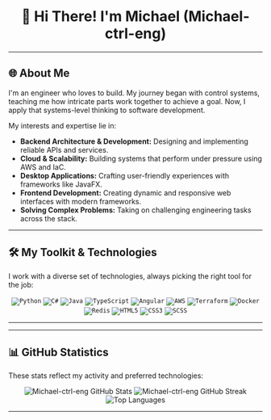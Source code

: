 <div align="center">
  <!-- Optional: Add a cool banner image here -->
  <!-- Example: <img src="https://github.com/Michael-ctrl-eng/Michael-ctrl-eng/blob/main/profile-banner.png?raw=true" alt="Profile Banner" style="width: 100%; max-width: 800px; border-radius: 10px;"/> -->
  <h1>👋 Hi There! I'm Michael (Michael-ctrl-eng)</h1>
</div>

---

## 🌐 About Me

I'm an engineer who loves to build. My journey began with control systems, teaching me how intricate parts work together to achieve a goal. Now, I apply that systems-level thinking to software development.

My interests and expertise lie in:

*   **Backend Architecture & Development:** Designing and implementing reliable APIs and services.
*   **Cloud & Scalability:** Building systems that perform under pressure using AWS and IaC.
*   **Desktop Applications:** Crafting user-friendly experiences with frameworks like JavaFX.
*   **Frontend Development:** Creating dynamic and responsive web interfaces with modern frameworks.
*   **Solving Complex Problems:** Taking on challenging engineering tasks across the stack.

---

## 🛠️ My Toolkit & Technologies

I work with a diverse set of technologies, always picking the right tool for the job:

<p align="center">
  <code><img src="https://img.shields.io/badge/-Python-3776AB?style=for-the-badge&logo=python&logoColor=white" alt="Python"/></code>
  <code><img src="https://img.shields.io/badge/-C%23-239120?style=for-the-badge&logo=c-sharp&logoColor=white" alt="C#"/></code>
  <code><img src="https://img.shields.io/badge/-Java-007396?style=for-the-badge&logo=java&logoColor=white" alt="Java"/></code>
  <code><img src="https://img.shields.io/badge/-TypeScript-3178C6?style=for-the-badge&logo=typescript&logoColor=white" alt="TypeScript"/></code>
  <code><img src="https://img.shields.io/badge/-Angular-DD0031?style=for-the-badge&logo=angular&logoColor=white" alt="Angular"/></code>
  <code><img src="https://img.shields.io/badge/-AWS-232F3E?style=for-the-badge&logo=amazon-aws&logoColor=white" alt="AWS"/></code>
  <code><img src="https://img.shields.io/badge/-Terraform-7B42BC?style=for-the-badge&logo=terraform&logoColor=white" alt="Terraform"/></code>
  <code><img src="https://img.shields.io/badge/-Docker-2496ED?style=for-for-the-badge&logo=docker&logoColor=white" alt="Docker"/></code>
  <code><img src="https://img.shields.io/badge/-Redis-DC382D?style=for-the-badge&logo=redis&logoColor=white" alt="Redis"/></code>
  <code><img src="https://img.shields.io/badge/-HTML5-E34F26?style=for-the-badge&logo=html5&logoColor=white" alt="HTML5"/></code>
  <code><img src="https://img.shields.io/badge/-CSS3-1572B6?style=for-the-badge&logo=css3&logoColor=white" alt="CSS3"/></code>
  <code><img src="https://img.shields.io/badge/-SCSS-CC6699?style=for-the-badge&logo=sass&logoColor=white" alt="SCSS"/></code>
  <!-- Add more shields as needed -->
</p>

---

---

## 📊 GitHub Statistics

These stats reflect my activity and preferred technologies:

<div align="center">
  <img src="https://github-readme-stats.vercel.app/api?username=Michael-ctrl-eng&show_icons=true&theme=radical&hide_rank=false" alt="Michael-ctrl-eng GitHub Stats"/>
  <img src="https://github-readme-streak-stats.herokuapp.com/?user=Michael-ctrl-eng&theme=radical" alt="Michael-ctrl-eng GitHub Streak"/>
  <img src="https://github-readme-stats.vercel.app/api/top-langs/?username=Michael-ctrl-eng&layout=compact&theme=radical&hide_progress=true" alt="Top Languages"/>
</div>

---
